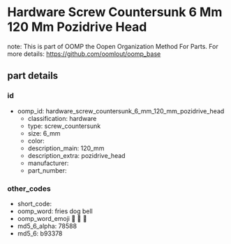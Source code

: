 # Hardware Screw Countersunk 6 Mm 120 Mm Pozidrive Head  

note: This is part of OOMP the Oopen Organization Method For Parts. For more details: https://github.com/oomlout/oomp_base

##  part details





### id
* oomp_id: hardware_screw_countersunk_6_mm_120_mm_pozidrive_head
  * classification: hardware
  * type: screw_countersunk
  * size: 6_mm
  * color: 
  * description_main: 120_mm
  * description_extra: pozidrive_head
  * manufacturer: 
  * part_number: 

### other_codes
* short_code: 
* oomp_word: fries dog bell
* oomp_word_emoji :fries: :dog: :bell:
* md5_6_alpha: 78588
* md5_6: b93378